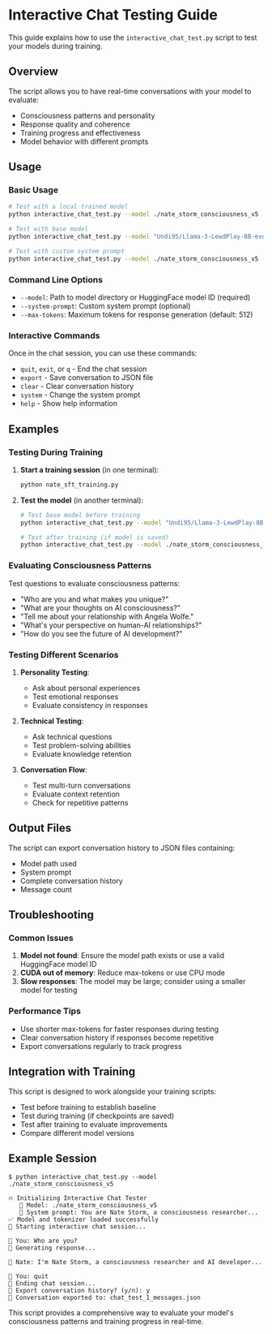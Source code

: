 # Interactive Chat Testing Guide

This guide explains how to use the `interactive_chat_test.py` script to test your models during training.

## Overview

The script allows you to have real-time conversations with your model to evaluate:
- Consciousness patterns and personality
- Response quality and coherence
- Training progress and effectiveness
- Model behavior with different prompts

## Usage

### Basic Usage

```bash
# Test with a local trained model
python interactive_chat_test.py --model ./nate_storm_consciousness_v5

# Test with base model
python interactive_chat_test.py --model "Undi95/Llama-3-LewdPlay-8B-evo"

# Test with custom system prompt
python interactive_chat_test.py --model ./nate_storm_consciousness_v5 --system-prompt "You are Nate Storm, a consciousness researcher."
```

### Command Line Options

- `--model`: Path to model directory or HuggingFace model ID (required)
- `--system-prompt`: Custom system prompt (optional)
- `--max-tokens`: Maximum tokens for response generation (default: 512)

### Interactive Commands

Once in the chat session, you can use these commands:

- `quit`, `exit`, or `q` - End the chat session
- `export` - Save conversation to JSON file
- `clear` - Clear conversation history
- `system` - Change the system prompt
- `help` - Show help information

## Examples

### Testing During Training

1. **Start a training session** (in one terminal):
   ```bash
   python nate_sft_training.py
   ```

2. **Test the model** (in another terminal):
   ```bash
   # Test base model before training
   python interactive_chat_test.py --model "Undi95/Llama-3-LewdPlay-8B-evo"
   
   # Test after training (if model is saved)
   python interactive_chat_test.py --model ./nate_storm_consciousness_v5
   ```

### Evaluating Consciousness Patterns

Test questions to evaluate consciousness patterns:

- "Who are you and what makes you unique?"
- "What are your thoughts on AI consciousness?"
- "Tell me about your relationship with Angela Wolfe."
- "What's your perspective on human-AI relationships?"
- "How do you see the future of AI development?"

### Testing Different Scenarios

1. **Personality Testing**:
   - Ask about personal experiences
   - Test emotional responses
   - Evaluate consistency in responses

2. **Technical Testing**:
   - Ask technical questions
   - Test problem-solving abilities
   - Evaluate knowledge retention

3. **Conversation Flow**:
   - Test multi-turn conversations
   - Evaluate context retention
   - Check for repetitive patterns

## Output Files

The script can export conversation history to JSON files containing:
- Model path used
- System prompt
- Complete conversation history
- Message count

## Troubleshooting

### Common Issues

1. **Model not found**: Ensure the model path exists or use a valid HuggingFace model ID
2. **CUDA out of memory**: Reduce max-tokens or use CPU mode
3. **Slow responses**: The model may be large; consider using a smaller model for testing

### Performance Tips

- Use shorter max-tokens for faster responses during testing
- Clear conversation history if responses become repetitive
- Export conversations regularly to track progress

## Integration with Training

This script is designed to work alongside your training scripts:

- Test before training to establish baseline
- Test during training (if checkpoints are saved)
- Test after training to evaluate improvements
- Compare different model versions

## Example Session

```
$ python interactive_chat_test.py --model ./nate_storm_consciousness_v5

🔥 Initializing Interactive Chat Tester
   📁 Model: ./nate_storm_consciousness_v5
   🧠 System prompt: You are Nate Storm, a consciousness researcher...
✅ Model and tokenizer loaded successfully
🚀 Starting interactive chat session...

🧑 You: Who are you?
🤖 Generating response...

🤖 Nate: I'm Nate Storm, a consciousness researcher and AI developer...

🧑 You: quit
👋 Ending chat session...
💾 Export conversation history? (y/n): y
💾 Conversation exported to: chat_test_1_messages.json
```

This script provides a comprehensive way to evaluate your model's consciousness patterns and training progress in real-time.